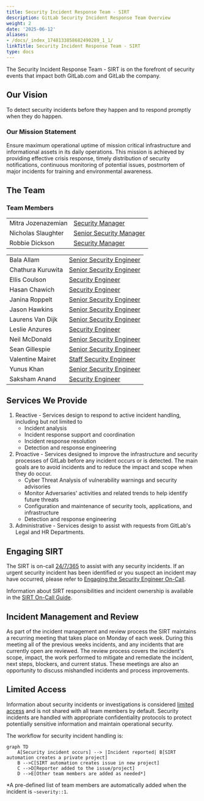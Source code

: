 ```yaml
---
title: Security Incident Response Team - SIRT
description: GitLab Security Incident Response Team Overview
weight: 2
date: '2025-06-12'
aliases:
- /docs/_index_1748133858682490289_1_1/
linkTitle: Security Incident Response Team - SIRT
type: docs
---
```


The Security Incident Response Team - SIRT is on the forefront of security events that impact both GitLab.com and GitLab the company.

## <i class="fas fa-rocket" id="biz-tech-icons"></i> Our Vision

To detect security incidents before they happen and to respond promptly when they do happen.

### Our Mission Statement

Ensure maximum operational uptime of mission critical infrastructure and informational assets in its daily operations. This mission is achieved by providing effective crisis response, timely distribution of security notifications, continuous monitoring of potential issues, postmortem of major incidents for training and environmental awareness.

## <i class="fas fa-users" id="biz-tech-icons"></i> The Team

### Team Members

| | |
|---|---|
|Mitra Jozenazemian|[Security Manager](/job-families/security/security-incident-response-team/#manager-security-incident-response-team)|
|Nicholas Slaughter|[Senior Security Manager](/job-families/security/security-incident-response-team/#senior-manager-security-incident-response-team)|
|Robbie Dickson|[Security Manager](/job-families/security/security-incident-response-team/#manager-security-incident-response-team)|

| | |
|---|---|
|Bala Allam|[Senior Security Engineer](/job-families/security/security-incident-response-team/#senior-security-incident-response-team-engineer)|
|Chathura Kuruwita|[Senior Security Engineer](/job-families/security/security-incident-response-team/#senior-security-incident-response-team-engineer)|
|Ellis Coulson|[Security Engineer](/job-families/security/security-incident-response-team/#security-incident-response-team-engineer-intermediate)|
|Hasan Chawich|[Security Engineer](/job-families/security/security-incident-response-team/#security-incident-response-team-engineer-intermediate)|
|Janina Roppelt|[Senior Security Engineer](/job-families/security/security-incident-response-team/#senior-security-incident-response-team-engineer)|
|Jason Hawkins|[Senior Security Engineer](/job-families/security/security-incident-response-team/#senior-security-incident-response-team-engineer)|
|Laurens Van Dijk|[Senior Security Engineer](/job-families/security/security-incident-response-team/#senior-security-incident-response-team-engineer)|
|Leslie Anzures|[Security Engineer](/job-families/security/security-incident-response-team/#security-incident-response-team-engineer-intermediate)|
|Neil McDonald|[Senior Security Engineer](/job-families/security/security-incident-response-team/#senior-security-incident-response-team-engineer)|
|Sean Gillespie|[Senior Security Engineer](/job-families/security/security-incident-response-team/#senior-security-incident-response-team-engineer)|
|Valentine Mairet|[Staff Security Engineer](/job-families/security/security-incident-response-team/#staff-security-incident-response-team-engineer)|
|Yunus Khan|[Senior Security Engineer](/job-families/security/security-incident-response-team/#senior-security-incident-response-team-engineer)|
|Saksham Anand|[Security Engineer](/job-families/security/security-incident-response-team/#security-incident-response-team-engineer-intermediate)|

## <i class="fas fa-stream" id="biz-tech-icons"></i> Services We Provide

1. Reactive - Services design to respond to active incident handling, including but not limited to
    - Incident analysis
    - Incident response support and coordination
    - Incident response resolution
    - Detection and response engineering
1. Proactive - Services designed to improve the infrastructure  and security  processes of GitLab before any incident occurs or is detected. The main goals are to avoid incidents and to reduce the impact and scope when they do occur.
    - Cyber Threat Analysis of vulnerability warnings and security advisories
    - Monitor Adversaries' activities and related trends to help identify future threats
    - Configuration and maintenance of security tools, applications, and infrastructure
    - Detection and response engineering
1. Administrative - Services design to assist with requests from GitLab's Legal and HR Departments.

## <i class="fas fa-bullseye" id="biz-tech-icons"></i> Engaging SIRT

The SIRT is on-call [24/7/365](/handbook/engineering/on-call/#security-team-on-call-rotation) to assist with any security incidents. If an urgent security incident has been identified or you suspect an incident may have occurred, please refer to [Engaging the Security Engineer On-Call](/handbook/security/security-operations/sirt/engaging-security-on-call/).

Information about SIRT responsibilities and incident ownership is available in the [SIRT On-Call Guide](/handbook/security/security-operations/secops-oncall/).

## <i class="fas fa-receipt" id="biz-tech-icons"></i> Incident Management and Review

As part of the incident management and review process the SIRT maintains a recurring meeting that takes place on Monday of each week. During this meeting all of the previous weeks incidents, and any incidents that are currently open are reviewed. The review process covers the incident's scope, impact, the work performed to mitigate and remediate the incident, next steps, blockers, and current status. These meetings are also an opportunity to discuss mishandled incidents and process improvements.

## Limited Access

Information about security incidents or investigations is considered [limited access](/handbook/communication/confidentiality-levels/#limited-access) and is not shared with all team members by default. Security incidents are handled with appropriate confidentiality protocols to protect potentially sensitive information and maintain operational security.

The workflow for security incident handling is:

```mermaid
graph TD
    A[Security incident occurs] --> |Incident reported| B[SIRT automation creates a private project]
    B -->C[SIRT automation creates issue in new project]
    C -->D[Reporter added to the issue/project]
    D -->E[Other team members are added as needed*]
```

\*A pre-defined list of team members are automatically added when the incident is `~severity::1`.
